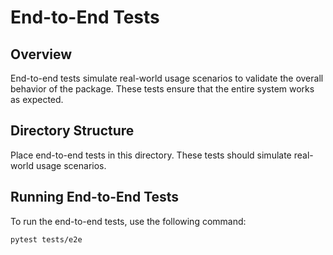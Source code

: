 # End-to-End Tests

## Overview

End-to-end tests simulate real-world usage scenarios to validate the overall behavior of the package. These tests ensure
that the entire system works as expected.

## Directory Structure

Place end-to-end tests in this directory. These tests should simulate real-world usage scenarios.

## Running End-to-End Tests

To run the end-to-end tests, use the following command:

```bash
pytest tests/e2e